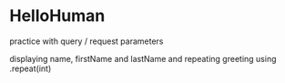 # HelloHuman
practice with query / request parameters

displaying name, firstName and lastName and repeating greeting using .repeat(int)
